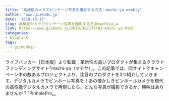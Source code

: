 ```yaml
---
title: "高機能カメラでビンテージ写真を撮影する方法｜machi-ya weekly"
author: 'www.gizmodo.jp'
date: '2018-10-17'
slug: 高機能カメラでビンテージ写真を撮影する方法machiya-w
link: https://www.gizmodo.jp/2018/10/177403-machi-ya.html
categories:
- bloglink
tags:
  - gizmodojp
---
```


ライフハッカー［日本版］より転載：革新性の高いプロダクトが集まるクラウドファンディングサイト｢machi-ya（マチヤ）｣。この記事では、同サイトでキャンペーン中の数あるプロジェクトより、注目のプロダクトを3つ紹介していきます。デジタルカメラでピンホール写真を！あの懐かしきピンホールカメラを現代の高性能デジタルカメラで再現したら、どんな写真が撮影できるか、興味はありませんか？｢PinholePro[... <i class="fas fa-external-link-alt"></i>](https://www.gizmodo.jp/2018/10/177403-machi-ya.html)

